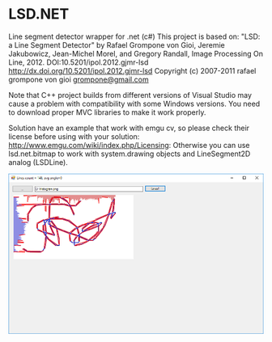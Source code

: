 # LSD.NET
Line segment detector wrapper for .net (c#)
This project is based on: "LSD: a Line Segment Detector" by Rafael Grompone von Gioi,
Jeremie Jakubowicz, Jean-Michel Morel, and Gregory Randall,
Image Processing On Line, 2012. DOI:10.5201/ipol.2012.gjmr-lsd
http://dx.doi.org/10.5201/ipol.2012.gjmr-lsd
Copyright (c) 2007-2011 rafael grompone von gioi <grompone@gmail.com>

Note that C++ project builds from different versions of Visual Studio may cause a problem with compatibility with some Windows versions. You need to download proper MVC libraries to make it work properly.

Solution have an example that work with emgu cv, so please check their license before using with your solution: http://www.emgu.com/wiki/index.php/Licensing:
Otherwise you can use lsd.net.bitmap to work with system.drawing objects and LineSegment2D analog (LSDLine).

![Screenshot](example%20lines.png)
